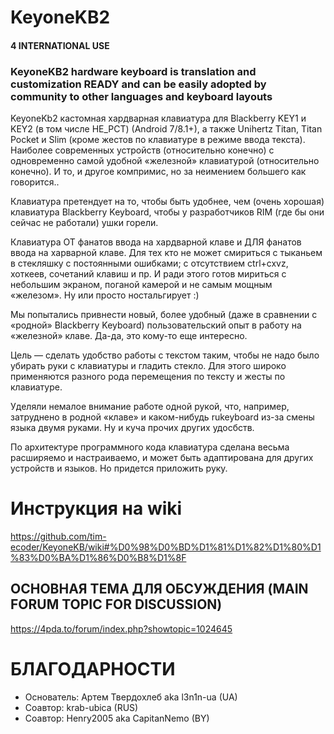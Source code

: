 # KeyoneKB2

#### 4 INTERNATIONAL USE 
### KeyoneKB2 hardware keyboard is translation and customization READY and can be easily adopted by community to other languages and keyboard layouts

KeyoneKb2 кастомная хардварная клавиатура для Blackberry KEY1 и KEY2 (в том числе НЕ_РСТ) (Android 7/8.1+), а также Unihertz Titan, Titan Pocket и Slim (кроме жестов по клавиатуре в режиме ввода текста).
Наиболее современных устройств (относительно конечно) с одновременно самой удобной «железной» клавиатурой (относительно конечно). И то, и другое компримис, но за неимением большего как говорится.. 
 
Клавиатура претендует на то, чтобы быть удобнее, чем (очень хорошая) клавиатура Blackberry Keyboard, чтобы у разработчиков RIM (где бы они сейчас не работали) ушки горели. 
 
Клавиатура ОТ фанатов ввода на хардварной клаве и ДЛЯ фанатов ввода на харварной клаве. Для тех кто не может смириться с тыканьем в стекляшку с постоянными ошибками; с отсутствием ctrl+cxvz, хоткеев, сочетаний клавиш и пр. И ради этого готов мириться с небольшим экраном, поганой камерой и не самым мощным «железом».  Ну или просто ностальгирует :)
 
Мы попытались привнести новый, более удобный (даже в сравнении с «родной» Blackberry Keyboard) пользовательский опыт в работу на «железной» клаве. Да-да, это кому-то еще интересно. 
 
Цель — сделать удобство работы с текстом таким, чтобы не надо было убирать руки с клавиатуры и гладить стекло. Для этого широко применяются разного рода перемещения по тексту и жесты по клавиатуре. 
 
Уделяли немалое внимание работе одной рукой, что, например, затруднено в родной «клаве» и каком-нибудь rukeyboard из-за смены языка двумя руками. Ну и куча прочих других удосбств. 
 
По архитектуре программного кода клавиатура сделана весьма расширяемо и настраиваемо, и может быть адаптирована для других устройств и языков. Но придется приложить руку. 
 
# Инструкция на wiki
 https://github.com/tim-ecoder/KeyoneKB/wiki#%D0%98%D0%BD%D1%81%D1%82%D1%80%D1%83%D0%BA%D1%86%D0%B8%D1%8F

## ОСНОВНАЯ ТЕМА ДЛЯ ОБСУЖДЕНИЯ (MAIN FORUM TOPIC FOR DISCUSSION)
https://4pda.to/forum/index.php?showtopic=1024645

# БЛАГОДАРНОСТИ
* Основатель: Артем Твердохлеб aka l3n1n-ua (UA)
* Соавтор: krab-ubica (RUS)
* Соавтор: Henry2005 aka CapitanNemo (BY)
